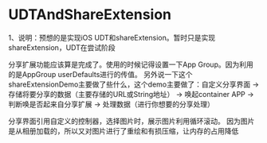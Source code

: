# UDTAndShareExtension
1、说明：预想的是实现iOS UDT和shareExtension。暂时只是实现shareExtension，UDT在尝试阶段

分享扩展功能应该算是完成了。使用的时候记得设置一下App Group。因为利用的是AppGroup userDefaults进行的传值。
另外说一下这个shareExtensionDemo主要做了些什么，这个demo主要做了：自定义分享界面 -> 存储将要分享的数据（主要存储的URL或String地址） -> 唤起container APP -> 判断唤是否起来自分享扩展 -> 处理数据（进行你想要的分享处理）

分享界面引用自定义的控制器，选择图片时，展示图片利用循环滚动。
因为图片是从相册加载的，所以又对图片进行了重绘和有损压缩，让内存的占用降低
